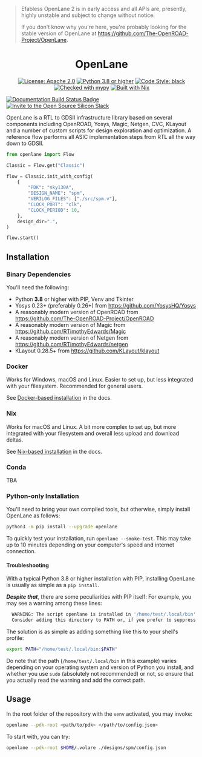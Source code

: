 > Efabless OpenLane 2 is in early access and all APIs are, presently, highly unstable and subject to change without notice.
>
> If you don't know why you're here, you're probably looking for the stable version of OpenLane at https://github.com/The-OpenROAD-Project/OpenLane.

<h1 align="center">OpenLane</h1>
<p align="center">
    <a href="https://opensource.org/licenses/Apache-2.0"><img src="https://img.shields.io/badge/License-Apache%202.0-blue.svg" alt="License: Apache 2.0"/></a>
    <a href="https://www.python.org"><img src="https://img.shields.io/badge/Python-3.8-3776AB.svg?style=flat&logo=python&logoColor=white" alt="Python 3.8 or higher" /></a>
    <a href="https://github.com/psf/black"><img src="https://img.shields.io/badge/code%20style-black-000000.svg" alt="Code Style: black"/></a>
    <a href="https://mypy-lang.org/"><img src="https://www.mypy-lang.org/static/mypy_badge.svg" alt="Checked with mypy"/></a>
    <a href="https://nixos.org/"><img src="https://img.shields.io/static/v1?logo=nixos&logoColor=white&label=&message=Built%20with%20Nix&color=41439a" alt="Built with Nix"/></a>
</p>
<p>
    <a href="https://openlane2.readthedocs.io/"><img src="https://readthedocs.org/projects/openlane2/badge/?version=latest" alt="Documentation Build Status Badge"/></a>
    <a href="https://invite.skywater.tools"><img src="https://img.shields.io/badge/Community-Open%20Source%20Silicon%20Slack-ff69b4?logo=slack" alt="Invite to the Open Source Silicon Slack"/></a>
</p>

OpenLane is a RTL to GDSII infrastructure library based on several components including OpenROAD, Yosys, Magic, Netgen, CVC, KLayout and a number of custom scripts for design exploration and optimization. A reference flow performs all ASIC implementation steps from RTL all the way down to GDSII.

```python
from openlane import Flow

Classic = Flow.get("Classic")

flow = Classic.init_with_config(
    {
        "PDK": "sky130A",
        "DESIGN_NAME": "spm",
        "VERILOG_FILES": ["./src/spm.v"],
        "CLOCK_PORT": "clk",
        "CLOCK_PERIOD": 10,
    },
    design_dir=".",
)

flow.start()
```


## Installation
### Binary Dependencies
You'll need the following:
* Python **3.8** or higher with PIP, Venv and Tkinter
* Yosys 0.23+ (preferably 0.26+) from https://github.com/YosysHQ/Yosys
* A reasonably modern version of OpenROAD from https://github.com/The-OpenROAD-Project/OpenROAD
* A reasonably modern version of Magic from https://github.com/RTimothyEdwards/Magic
* A reasonably modern version of Netgen from https://github.com/RTimothyEdwards/netgen
* KLayout 0.28.5+ from https://github.com/KLayout/klayout

### Docker
Works for Windows, macOS and Linux. Easier to set up, but less integrated with your filesystem. Recommended for general users.

See [Docker-based installation](https://openlane2.readthedocs.io/en/latest/getting_started/docker_installation/index.html) in the docs.

### Nix
Works for macOS and Linux. A bit more complex to set up, but more integrated with your filesystem and overall less upload and download deltas.

See [Nix-based installation](https://openlane2.readthedocs.io/en/latest/getting_started/nix_installation/index.html) in the docs.

### Conda
TBA

### Python-only Installation
You'll need to bring your own compiled tools, but otherwise, simply install OpenLane as follows:

```sh
python3 -m pip install --upgrade openlane
```

To quickly test your installation, run `openlane --smoke-test`. This may take up to 10 minutes depending on your computer's speed and internet connection.

#### Troubleshooting
With a typical Python 3.8 or higher installation with PIP, installing OpenLane is usually as simple as a `pip install`.

***Despite that***, there are some peculiarities with PIP itself: For example, you may see a warning among these lines:

```sh
  WARNING: The script openlane is installed in '/home/test/.local/bin' which is not on PATH.
  Consider adding this directory to PATH or, if you prefer to suppress this warning, use --no-warn-script-location.
```

The solution is as simple as adding something like this to your shell's profile:

```sh
export PATH="/home/test/.local/bin:$PATH"
```

Do note that the path (`/home/test/.local/bin` in this example) varies depending on your operating system and version of Python you install, and whether you use `sudo` (absolutely not recommended) or not, so ensure that you actually read the warning and add the correct path.

## Usage
In the root folder of the repository with the `venv` activated, you may invoke:

```sh
openlane --pdk-root <path/to/pdk> </path/to/config.json>
```

To start with, you can try:

```sh
openlane --pdk-root $HOME/.volare ./designs/spm/config.json
```
